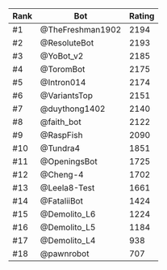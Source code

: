 Rank|Bot|Rating
---|---|---
#1|@TheFreshman1902|2194
#2|@ResoluteBot|2193
#3|@YoBot_v2|2185
#4|@ToromBot|2175
#5|@Intron014|2174
#6|@VariantsTop|2151
#7|@duythong1402|2140
#8|@faith_bot|2122
#9|@RaspFish|2090
#10|@Tundra4|1851
#11|@OpeningsBot|1725
#12|@Cheng-4|1702
#13|@Leela8-Test|1661
#14|@FataliiBot|1424
#15|@Demolito_L6|1224
#16|@Demolito_L5|1184
#17|@Demolito_L4|938
#18|@pawnrobot|707
